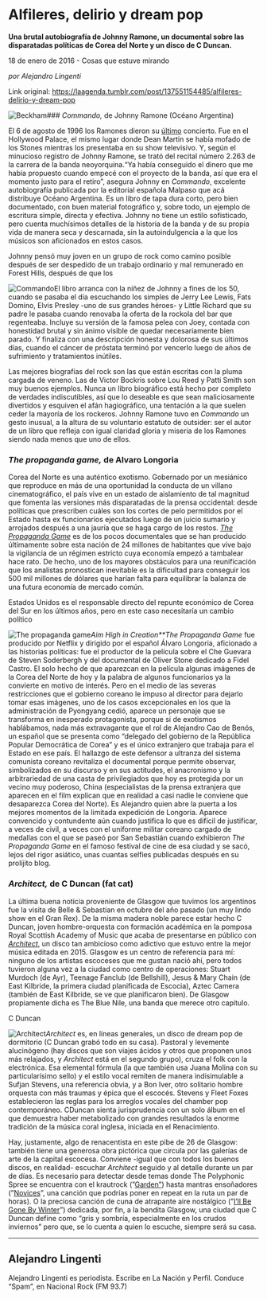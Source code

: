 # Alfileres, delirio y dream pop

**Una brutal autobiografía de Johnny Ramone, un documental sobre las disparatadas políticas de Corea del Norte y un disco de C Duncan.**

18 de enero de 2016 - Cosas que estuve mirando

_por Alejandro Lingenti_

Link original: https://laagenda.tumblr.com/post/137551154485/alfileres-delirio-y-dream-pop

![Beckham](https://64.media.tumblr.com/35973b0ae0817742294de922801c47b5/tumblr_inline_pjzp2pL9nY1t6q87u_500.jpg)### *Commando,* de Johnny Ramone (Océano Argentina)

  



El 6 de agosto de 1996 los Ramones dieron su [último](https://www.youtube.com/watch?v=2fmoLM1kMx0) concierto. Fue en el Hollywood Palace, el mismo lugar donde Dean Martin se había mofado de los Stones mientras los presentaba en su show televisivo. Y, según el minucioso registro de Johnny Ramone, se trató del recital número 2.263 de la carrera de la banda neoyorquina.“Ya había conseguido el dinero que me había propuesto cuando empecé con el proyecto de la banda, así que era el momento justo para el retiro”, asegura Johnny en *Commando*, excelente autobiografía publicada por la editorial española Malpaso que acá distribuye Océano Argentina. Es un libro de tapa dura corto, pero bien documentado, con buen material fotográfico y, sobre todo, un ejemplo de escritura simple, directa y efectiva. Johnny no tiene un estilo sofisticado, pero cuenta muchísimos detalles de la historia de la banda y de su propia vida de manera seca y descarnada, sin la autoindulgencia a la que los músicos son aficionados en estos casos. 

Johnny pensó muy joven en un grupo de rock como camino posible después de ser despedido de un trabajo ordinario y mal remunerado en Forest Hills, después de que los 

![Commando](https://64.media.tumblr.com/35973b0ae0817742294de922801c47b5/tumblr_inline_pjzp2pL9nY1t6q87u_400.jpg)El libro arranca con la niñez de Johnny a fines de los 50, cuando se pasaba el día escuchando los simples de Jerry Lee Lewis, Fats Domino, Elvis Presley -uno de sus grandes héroes- y Little Richard que su padre le pasaba cuando renovaba la oferta de la rockola del bar que regenteaba. Incluye su versión de la famosa pelea con Joey, contada con honestidad brutal y sin ánimo visible de quedar necesariamente bien parado. Y finaliza con una descripción honesta y dolorosa de sus últimos días, cuando el cáncer de próstata terminó por vencerlo luego de años de sufrimiento y tratamientos inútiles. 

Las mejores biografías del rock son las que están escritas con la pluma cargada de veneno. Las de Victor Bockris sobre Lou Reed y Patti Smith son muy buenos ejemplos. Nunca un libro biográfico está hecho por completo de verdades indiscutibles, así que lo deseable es que sean maliciosamente divertidos y esquiven el afán hagiográfico, una tentación a la que suelen ceder la mayoría de los rockeros. Johnny Ramone tuvo en *Commando* un gesto inusual, a la altura de su voluntario estatuto de outsider: ser el autor de un libro que refleja con igual claridad gloria y miseria de los Ramones siendo nada menos que uno de ellos.

### *The propaganda game,* de Alvaro Longoria

  


Corea del Norte es una auténtico exotismo. Gobernado por un mesiánico que reproduce en más de una oportunidad la conducta de un villano cinematográfico, el país vive en un estado de aislamiento de tal magnitud que fomenta las versiones más disparatadas de la prensa occidental: desde políticas que prescriben cuáles son los cortes de pelo permitidos por el Estado hasta ex funcionarios ejecutados luego de un juicio sumario y arrojados después a una jauría que se haga cargo de los restos. *[The Propaganda Game](https://www.youtube.com/watch?v=BJxnbJ3dPj0)* es de los pocos documentales que se han producido últimamente sobre esta nación de 24 millones de habitantes que vive bajo la vigilancia de un régimen estricto cuya economía empezó a tambalear hace rato. De hecho, uno de los mayores obstáculos para una reunificación que los analistas pronostican inevitable es la dificultad para conseguir los 500 mil millones de dólares que harían falta para equilibrar la balanza de una futura economía de mercado común. 

Estados Unidos es el responsable directo del repunte económico de Corea del Sur en los últimos años, pero en este caso necesitaría un cambio político 

![The propaganda game](https://64.media.tumblr.com/b95bb3f18afe4846bdf12df5011e707c/tumblr_inline_pjzp2qP5Qh1t6q87u_400.jpg)*Aim High in Creation**The Propaganda Game* fue producido por Netflix y dirigido por el español Álvaro Longoria, aficionado a las historias políticas: fue el productor de la película sobre el Che Guevara de Steven Soderbergh y del documental de Oliver Stone dedicado a Fidel Castro. El solo hecho de que aparezcan en la película algunas imágenes de la Corea del Norte de hoy y la palabra de algunos funcionarios ya la convierte en motivo de interés. Pero en el medio de las severas restricciones que el gobierno coreano le impuso al director para dejarlo tomar esas imágenes, uno de los casos excepcionales en los que la administración de Pyongyang cedió, aparece un personaje que se transforma en inesperado protagonista, porque si de exotismos hablábamos, nada más extravagante que el rol de Alejandro Cao de Benós, un español que se presenta como “delegado del gobierno de la República Popular Democrática de Corea” y es el único extranjero que trabaja para el Estado en ese país. El hallazgo de este defensor a ultranza del sistema comunista coreano revitaliza el documental porque permite observar, simbolizados en su discurso y en sus actitudes, el anacronismo y la arbitrariedad de una casta de privilegiados que hoy es protegida por un vecino muy poderoso, China (especialistas de la prensa extranjera que aparecen en el film explican que en realidad a casi nadie le conviene que desaparezca Corea del Norte). Es Alejandro quien abre la puerta a los mejores momentos de la limitada expedición de Longoria. Aparece convencido y contundente aún cuando justifica lo que es difícil de justificar, a veces de civil, a veces con el uniforme militar coreano cargado de medallas con el que se paseó por San Sebastián cuando exhibieron *The Propaganda Game* en el famoso festival de cine de esa ciudad y se sacó, lejos del rigor asiático, unas cuantas selfies publicadas después en su prolijito blog.

### *Architect,* de C Duncan (fat cat)

  




La última buena noticia proveniente de Glasgow que tuvimos los argentinos fue la visita de Belle & Sebastian en octubre del año pasado (un muy lindo show en el Gran Rex). De la misma madera noble parece estar hecho C Duncan, joven hombre-orquesta con formación académica en la pomposa Royal Scottish Academy of Music que acaba de presentarse en público con [*Architect*](https://www.youtube.com/watch?v=K0sq1AA4ors&list=PL5jyahL7x5Ob91ycz2C6LSPvpjelnrDof), un disco tan ambicioso como adictivo que estuvo entre la mejor música editada en 2015. Glasgow es un centro de referencia para mí: ninguno de los artistas escoceses que me gustan nació ahí, pero todos tuvieron alguna vez a la ciudad como centro de operaciones: Stuart Murdoch (de Ayr), Teenage Fanclub (de Bellshill), Jesus & Mary Chain (de East Kilbride, la primera ciudad planificada de Escocia), Aztec Camera (también de East Kilbride, se ve que planificaron bien). De Glasgow propiamente dicha es The Blue Nile, una banda que merece otro capítulo. 

C Duncan 

![Architect](https://64.media.tumblr.com/ff2d2aa7a5328465cf3ab3f0780ef17e/tumblr_inline_pjzp2qXVBd1t6q87u_400.jpg)*Architect* es, en líneas generales, un disco de dream pop de dormitorio (C Duncan grabó todo en su casa). Pastoral y levemente alucinógeno (hay discos que son viajes ácidos y otros que proponen unos más relajados, y *Architect* está en el segundo grupo), cruza el folk con la electrónica. Esa elemental fórmula (la que también usa Juana Molina con su particularísimo sello) y el estilo vocal remiten de manera indisimulable a Sufjan Stevens, una referencia obvia, y a Bon Iver, otro solitario hombre orquesta con más traumas y épica que el escocés. Stevens y Fleet Foxes establecieron las reglas para los arreglos vocales del chamber pop contemporáneo. CDuncan sienta jurisprudencia con un solo álbum en el que demuestra haber metabolizado con grandes resultados la enorme tradición de la música coral inglesa, iniciada en el Renacimiento. 

Hay, justamente, algo de renacentista en este pibe de 26 de Glasgow: también tiene una generosa obra pictórica que circula por las galerías de arte de la capital escocesa. Conviene -igual que con todos los buenos discos, en realidad- escuchar *Architect* seguido y al detalle durante un par de días. Es necesario para detectar desde temas donde The Polyphonic Spree se encuentra con el krautrock (”[Garden”](https://www.youtube.com/watch?v=ClpHAhMgz_c&list=PL5jyahL7x5Ob91ycz2C6LSPvpjelnrDof&index=6)) hasta mantras ensoñadores (”[Novices](https://www.youtube.com/watch?v=AWM4WuyOxxk&list=PL5jyahL7x5Ob91ycz2C6LSPvpjelnrDof&index=10)”, una canción que podrías poner en repeat en la ruta un par de horas). O la preciosa canción de cuna de atrapante aire nostálgico (”[I’ll Be Gone By Winter](https://www.youtube.com/watch?v=AIDt2CiDwYE)”) dedicada, por fin, a la bendita Glasgow, una ciudad que C Duncan define como “gris y sombría, especialmente en los crudos inviernos” pero que, se lo cuenta a quien lo escuche, siempre será su casa. 



---

Alejandro Lingenti
------------------

 Alejandro Lingenti es periodista. Escribe en La Nación y Perfil. Conduce “Spam”, en Nacional Rock (FM 93.7)

